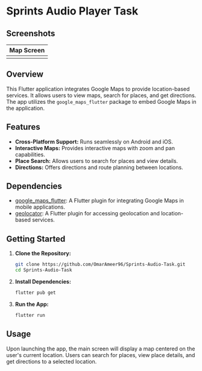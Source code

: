 # Sprints Audio Player Task

## Screenshots

| Map Screen    |
| ------------- |
| <img src=""/> |

## Overview

This Flutter application integrates Google Maps to provide location-based services. It allows users to view maps, search for places, and get directions. The app utilizes the `google_maps_flutter` package to embed Google Maps in the application.

## Features

- **Cross-Platform Support:** Runs seamlessly on Android and iOS.
- **Interactive Maps:** Provides interactive maps with zoom and pan capabilities.
- **Place Search:** Allows users to search for places and view details.
- **Directions:** Offers directions and route planning between locations.

## Dependencies

- [google_maps_flutter](https://pub.dev/packages/google_maps_flutter): A Flutter plugin for integrating Google Maps in mobile applications.
- [geolocator](https://pub.dev/packages/geolocator): A Flutter plugin for accessing geolocation and location-based services.

## Getting Started

1. **Clone the Repository:**

   ```bash
   git clone https://github.com/OmarAmeer96/Sprints-Audio-Task.git
   cd Sprints-Audio-Task
   ```

2. **Install Dependencies:**

   ```bash
   flutter pub get
   ```

3. **Run the App:**

   ```bash
   flutter run
   ```

## Usage

Upon launching the app, the main screen will display a map centered on the user's current location. Users can search for places, view place details, and get directions to a selected location.

